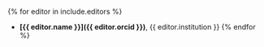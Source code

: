 {% for editor in include.editors %}
  - **[{{ editor.name }}]({{ editor.orcid }})**, {{ editor.institution }}
{% endfor %}
